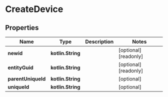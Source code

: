 
# CreateDevice

## Properties
Name | Type | Description | Notes
------------ | ------------- | ------------- | -------------
**newid** | **kotlin.String** |  |  [optional] [readonly]
**entityGuid** | **kotlin.String** |  |  [optional] [readonly]
**parentUniqueId** | **kotlin.String** |  |  [optional]
**uniqueId** | **kotlin.String** |  |  [optional]



